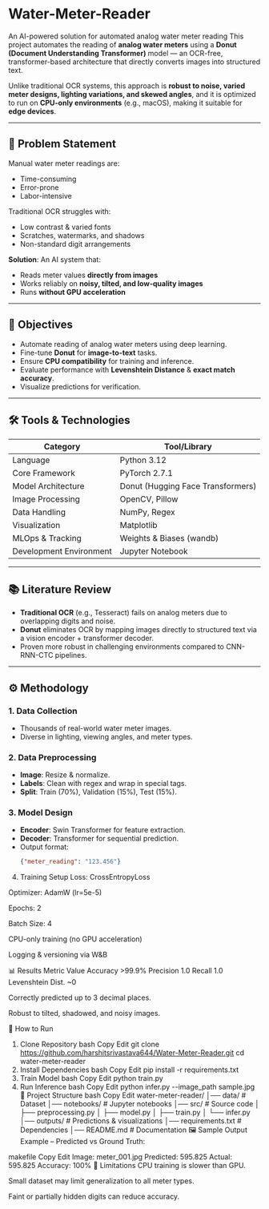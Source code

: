 # Water-Meter-Reader
An AI-powered solution for automated analog water meter reading
This project automates the reading of **analog water meters** using a **Donut (Document Understanding Transformer)** model — an OCR-free, transformer-based architecture that directly converts images into structured text.

Unlike traditional OCR systems, this approach is **robust to noise, varied meter designs, lighting variations, and skewed angles**, and it is optimized to run on **CPU-only environments** (e.g., macOS), making it suitable for **edge devices**.

---

## 📌 Problem Statement

Manual water meter readings are:
- Time-consuming
- Error-prone
- Labor-intensive

Traditional OCR struggles with:
- Low contrast & varied fonts
- Scratches, watermarks, and shadows
- Non-standard digit arrangements

**Solution**: An AI system that:
- Reads meter values **directly from images**
- Works reliably on **noisy, tilted, and low-quality images**
- Runs **without GPU acceleration**

---

## 🎯 Objectives

- Automate reading of analog water meters using deep learning.
- Fine-tune **Donut** for **image-to-text** tasks.
- Ensure **CPU compatibility** for training and inference.
- Evaluate performance with **Levenshtein Distance** & **exact match accuracy**.
- Visualize predictions for verification.

---

## 🛠️ Tools & Technologies

| Category                | Tool/Library |
|-------------------------|-------------|
| Language               | Python 3.12 |
| Core Framework         | PyTorch 2.7.1 |
| Model Architecture     | Donut (Hugging Face Transformers) |
| Image Processing       | OpenCV, Pillow |
| Data Handling          | NumPy, Regex |
| Visualization          | Matplotlib |
| MLOps & Tracking       | Weights & Biases (wandb) |
| Development Environment| Jupyter Notebook |

---

## 📚 Literature Review

- **Traditional OCR** (e.g., Tesseract) fails on analog meters due to overlapping digits and noise.
- **Donut** eliminates OCR by mapping images directly to structured text via a vision encoder + transformer decoder.
- Proven more robust in challenging environments compared to CNN-RNN-CTC pipelines.

---

## ⚙️ Methodology

### 1. Data Collection
- Thousands of real-world water meter images.
- Diverse in lighting, viewing angles, and meter types.

### 2. Data Preprocessing
- **Image**: Resize & normalize.
- **Labels**: Clean with regex and wrap in special tags.
- **Split**: Train (70%), Validation (15%), Test (15%).

### 3. Model Design
- **Encoder**: Swin Transformer for feature extraction.
- **Decoder**: Transformer for sequential prediction.
- Output format:  
  ```json
  {"meter_reading": "123.456"}
4. Training Setup
Loss: CrossEntropyLoss

Optimizer: AdamW (lr=5e-5)

Epochs: 2

Batch Size: 4

CPU-only training (no GPU acceleration)

Logging & versioning via W&B

📊 Results
Metric	Value
Accuracy	>99.9%
Precision	1.0
Recall	1.0
Levenshtein Dist.	~0

Correctly predicted up to 3 decimal places.

Robust to tilted, shadowed, and noisy images.

🚀 How to Run
1. Clone Repository
bash
Copy
Edit
git clone https://github.com/harshitsrivastava644/Water-Meter-Reader.git
cd water-meter-reader
2. Install Dependencies
bash
Copy
Edit
pip install -r requirements.txt
3. Train Model
bash
Copy
Edit
python train.py
4. Run Inference
bash
Copy
Edit
python infer.py --image_path sample.jpg
📂 Project Structure
bash
Copy
Edit
water-meter-reader/
│── data/                # Dataset
│── notebooks/           # Jupyter notebooks
│── src/                 # Source code
│   ├── preprocessing.py
│   ├── model.py
│   ├── train.py
│   └── infer.py
│── outputs/             # Predictions & visualizations
│── requirements.txt     # Dependencies
│── README.md            # Documentation
🖼 Sample Output
Example – Predicted vs Ground Truth:

makefile
Copy
Edit
Image: meter_001.jpg
Predicted: 595.825
Actual:    595.825
Accuracy:  100%
📌 Limitations
CPU training is slower than GPU.

Small dataset may limit generalization to all meter types.

Faint or partially hidden digits can reduce accuracy.
